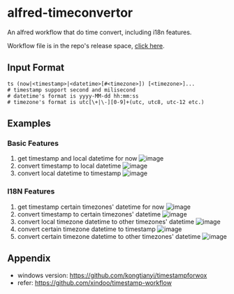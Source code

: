 # alfred-timeconvertor
An alfred workflow that do time convert, including i18n features.

Workflow file is in the repo's release space, [click here](https://github.com/kongtianyi/alfred-timeconvertor/releases/tag/v1.1.0).

## Input Format
```
ts (now|<timestamp>|<datetime>[#<timezone>]) [<timezone>]...
# timestamp support second and milisecond
# datetime's format is yyyy-MM-dd hh:mm:ss
# timezone's format is utc[\+|\-][0-9]+(utc, utc8, utc-12 etc.)
```

## Examples
### Basic Features
1. get timestamp and local datetime for now
 ![image](https://user-images.githubusercontent.com/15275771/206884336-35a9e96f-1940-45f2-adea-f56f7e7a7584.png)
2. convert timestamp to local datetime
 ![image](https://user-images.githubusercontent.com/15275771/206884345-a135360d-2351-4078-ba8a-24ded9022a05.png)
3. convert local datetime to timestamp
 ![image](https://user-images.githubusercontent.com/15275771/206884355-b9f01e59-ea5e-43aa-979a-a3e797aa725d.png)
### I18N Features
1. get timestamp certain timezones' datetime for now
 ![image](https://user-images.githubusercontent.com/15275771/206884128-b08d2201-e306-4543-b8f1-a4811f913f4f.png)
2. convert timestamp to certain timezones' datetime 
 ![image](https://user-images.githubusercontent.com/15275771/206884158-114308c2-d051-4083-81e1-0ad7c006b37e.png)
3. convert local timezone datetime to other timezones' datetime
 ![image](https://user-images.githubusercontent.com/15275771/206884186-1f0bae6a-1357-4bb7-b74b-4c4cc7eed014.png)
4. convert certain timezone datetime to timestamp
 ![image](https://user-images.githubusercontent.com/15275771/206884209-a2d9af55-80d6-40ae-a4f0-aaa046399766.png)
5. convert certain timezone datetime to other timezones' datetime
 ![image](https://user-images.githubusercontent.com/15275771/206884252-24e22482-8700-4327-8d33-f9795df90262.png)

## Appendix

* windows version: https://github.com/kongtianyi/timestampforwox
* refer: https://github.com/xindoo/timestamp-workflow
